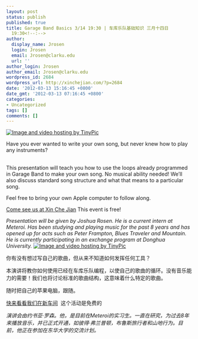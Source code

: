 ```yaml
---
layout: post
status: publish
published: true
title: Garage Band Basics 3/14 19:30 | 车库乐队基础知识 三月十四日
  19:30<!--:-->
author:
  display_name: Jrosen
  login: Jrosen
  email: Jrosen@clarku.edu
  url: ''
author_login: Jrosen
author_email: Jrosen@clarku.edu
wordpress_id: 2684
wordpress_url: http://xinchejian.com/?p=2684
date: '2012-03-13 15:16:45 +0800'
date_gmt: '2012-03-13 07:16:45 +0800'
categories:
- Uncategorized
tags: []
comments: []
---
```

<p><!--:en--><a href="http://tinypic.com?ref=jb6xhe" target="_blank"><img src="http://i43.tinypic.com/jb6xhe.png" alt="Image and video hosting by TinyPic" border="0" /></a></p>
<p style="text-align: left;" align="center">Have you ever wanted to write your own song, but never knew how to play any instruments?</p><br />
This presentation will teach you how to use the loops already programmed in Garage Band to make your own song. No musical ability needed! We&rsquo;ll also discuss standard song structure and what that means to a particular song.</p>
<p>Feel free to bring your own Apple computer to follow along.</p>
<p><a href="http://xinchejian.com/contact-us/" target="_blank">Come see us at Xin Che Jian</a>&nbsp;This event is free!</p>
<p><em>Presentation will be given by Joshua Rosen. He is a current intern at Meteroi. Has been studying and playing music for the past 8 years and has opened up for acts such as Peter Frampton, Blues Traveler and Mountain. He is currently participating in an exchange program at Donghua University.&nbsp;</em><!--:--><!--:zh--><a href="http://tinypic.com?ref=jb6xhe" target="_blank"><img src="http://i43.tinypic.com/jb6xhe.png" alt="Image and video hosting by TinyPic" border="0" /></a></p>
<p>你有没有想过写自己的歌曲，但从来不知道如何发挥任何工具？</p>
<p>本演讲将教你如何使用已经在车库乐队编程，以使自己的歌曲的循环。没有音乐能力的需要！我们也将讨论标准的歌曲结构，这意味着什么特定的歌曲。</p>
<p>随时把自己的苹果电脑，跟随。</p>
<p><a href="http://xinchejian.com/contact-us/">快来看看我们在新车间</a>&nbsp;&nbsp;这个活动是免费的</p>
<p><em>演讲会由约书亚&middot;罗森。他，是目前在Meteroi的实习生。一直在研究，为过去8年来播放音乐，并已正式开通，如彼得&middot;弗兰普顿，布鲁斯旅行者和山地行为。目前，他正在参加在东华大学的交流计划。</em><!--:--></p>
